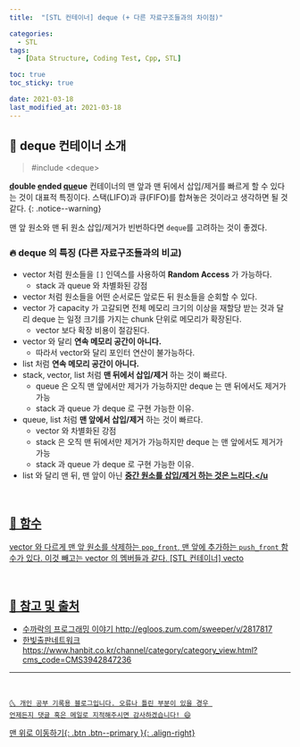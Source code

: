 ```yaml
---
title:  "[STL 컨테이너] deque (+ 다른 자료구조들과의 차이점)" 

categories:
  - STL
tags:
  - [Data Structure, Coding Test, Cpp, STL]

toc: true
toc_sticky: true

date: 2021-03-18
last_modified_at: 2021-03-18
---
```


## 🚀 deque 컨테이너 소개

> #include \<deque>

**<u>d</u>ouble <u>e</u>nded <u>que</u>ue**
컨테이너의 맨 앞과 맨 뒤에서 삽입/제거를 빠르게 할 수 있다는 것이 대표적 특징이다. 
스택(LIFO)과 큐(FIFO)를 합쳐놓은 것이라고 생각하면 될 것 같다.
{: .notice--warning}

맨 앞 원소와 맨 뒤 원소 삽입/제거가 빈번하다면 `deque`를 고려하는 것이 좋겠다.

### 🔥 deque 의 특징 (다른 자료구조들과의 비교)

- vector 처럼 원소들을 `[]` 인덱스를 사용하여 **Random Access** 가 가능하다. 
  - stack 과 queue 와 차별화된 강점
- vector 처럼 원소들을 어떤 순서로든 앞로든 뒤 원소들을 순회할 수 있다.
- vector 가 capacity 가 고갈되면 전체 메모리 크기의 이상을 재할당 받는 것과 달리 deque 는 일정 크기를 가지는 chunk 단위로 메모리가 확장된다.
  - vector 보다 확장 비용이 절감된다.
- vector 와 달리 **연속 메모리 공간이 아니다.**
  - 따라서 vector와 달리 포인터 연산이 불가능하다.
- list 처럼 **연속 메모리 공간이 아니다.**
- stack, vector, list 처럼 **맨 뒤에서 삽입/제거** 하는 것이 빠르다.
  - queue 은 오직 맨 앞에서만 제거가 가능하지만 deque 는 맨 뒤에서도 제거가 가능
  - stack 과 queue 가 deque 로 구현 가능한 이유.
- queue, list 처럼 **맨 앞에서 삽입/제거** 하는 것이 빠르다. 
  - vector 와 차별화된 강점
  - stack 은 오직 맨 뒤에서만 제거가 가능하지만 deque 는 맨 앞에서도 제거가 가능
  - stack 과 queue 가 deque 로 구현 가능한 이유.
- list 와 달리 맨 뒤, 맨 앞이 아닌 **<u>중간 원소를 삽입/제거 하는 것은 느리다.</u**

<br>

## 🚀 함수

vector 와 다르게 맨 앞 원소를 삭제하는 `pop_front`, 맨 앞에 추가하는 `push_front` 함수가 있다. 이것 빼고는 vector 의 멤버들과 같다. [[STL 컨테이너] vecto](https://ansohxxn.github.io/stl/vector/)

<br>

## 🚀 참고 및 출처

- 수까락의 프로그래밍 이야기 <http://egloos.zum.com/sweeper/v/2817817>
- 한빛출판네트워크 <https://www.hanbit.co.kr/channel/category/category_view.html?cms_code=CMS3942847236>

***
<br>

    🌜 개인 공부 기록용 블로그입니다. 오류나 틀린 부분이 있을 경우 
    언제든지 댓글 혹은 메일로 지적해주시면 감사하겠습니다! 😄

[맨 위로 이동하기](#){: .btn .btn--primary }{: .align-right}